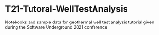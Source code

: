 # T21-Tutoral-WellTestAnalysis
Notebooks and sample data for geothermal well test analysis tutorial given during the Software Underground 2021 conference

